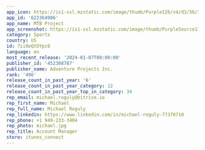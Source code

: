 ```yaml
---
app_icon: https://is1-ssl.mzstatic.com/image/thumb/Purple126/v4/d3/56/1d/d3561dff-d0e7-86af-221c-ec09b5572c48/AppIcon-1x_U007emarketing-0-7-0-85-220.png/1024x1024bb.png
app_id: '622364906'
app_name: MTB Project
app_screenshot: https://is1-ssl.mzstatic.com/image/thumb/PurpleSource113/v4/2f/2f/54/2f2f54fa-24ab-0339-8afb-9314ea0490ce/ab0d6fd7-1803-4157-be00-2e35a94bc4df_1_iphone65_1.ftl_376c78e7e4a6b4fb5fca7e2a2c74fa06_fc7669023c1a9a8b319e80e3de6a2cbb.png/1242x2688bb.png
category: Sports
country: US
id: 7ii0eQtOYpc8
language: en
most_recent_release: '2024-01-07T00:00:00'
publisher_id: '452308787'
publisher_name: Adventure Projects Inc.
rank: '496'
release_count_in_past_year: '6'
release_count_in_past_year_category: 12
release_count_in_past_year_top_in_category: 34
rep_email: michael.roguly@bitrise.io
rep_first_name: Michael
rep_full_name: Michael Roguly
rep_linkedin: https://www.linkedin.com/in/michael-roguly-77376710
rep_phone: +1 949-233-3404
rep_photo: michael.jpg
rep_title: Account Manager
store: itunes_connect
---
```

